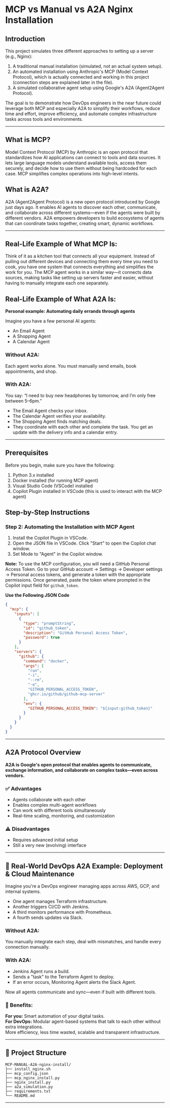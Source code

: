 # MCP vs Manual vs A2A Nginx Installation

## Introduction
This project simulates three different approaches to setting up a server (e.g., Nginx):

1. A traditional manual installation (simulated, not an actual system setup).
2. An automated installation using Anthropic's MCP (Model Context Protocol), which is actually connected and working in this project (connection steps are explained later in the file).
3. A simulated collaborative agent setup using Google's A2A (Agent2Agent Protocol).

The goal is to demonstrate how DevOps engineers in the near future could leverage both MCP and especially A2A to simplify their workflows, reduce time and effort, improve efficiency, and automate complex infrastructure tasks across tools and environments.

---

## What is MCP?
Model Context Protocol (MCP) by Anthropic is an open protocol that standardizes how AI applications can connect to tools and data sources. It lets large language models understand available tools, access them securely, and decide how to use them without being hardcoded for each case. MCP simplifies complex operations into high-level intents.

## What is A2A?
A2A (Agent2Agent Protocol) is a new open protocol introduced by Google just days ago. It enables AI agents to discover each other, communicate, and collaborate across different systems—even if the agents were built by different vendors. A2A empowers developers to build ecosystems of agents that can coordinate tasks together, creating smart, dynamic workflows.

---

## Real-Life Example of What MCP Is:
Think of it as a kitchen tool that connects all your equipment. Instead of pulling out different devices and connecting them every time you need to cook, you have one system that connects everything and simplifies the work for you. The MCP agent works in a similar way—it connects data sources, making tasks like setting up servers faster and easier, without having to manually integrate each one separately.

## Real-Life Example of What A2A Is:
**Personal example: Automating daily errands through agents**  

Imagine you have a few personal AI agents:
- An Email Agent
- A Shopping Agent
- A Calendar Agent

### Without A2A:
Each agent works alone. You must manually send emails, book appointments, and shop.

### With A2A:
You say: “I need to buy new headphones by tomorrow, and I’m only free between 5–6pm.”
- The Email Agent checks your inbox.
- The Calendar Agent verifies your availability.
- The Shopping Agent finds matching deals.
- They coordinate with each other and complete the task. You get an update with the delivery info and a calendar entry.

---

## Prerequisites
Before you begin, make sure you have the following:

1. Python 3.x installed
2. Docker installed (for running MCP agent)
3. Visual Studio Code (VSCode) installed
4. Copilot Plugin installed in VSCode (this is used to interact with the MCP agent)

## Step-by-Step Instructions

### Step 2: Automating the Installation with MCP Agent
1. Install the Copilot Plugin in VSCode.
2. Open the JSON file in VSCode. Click "Start" to open the Copilot chat window.
3. Set Mode to "Agent" in the Copilot window.

**Note:** To use the MCP configuration, you will need a GitHub Personal Access Token. Go to your GitHub account → Settings → Developer settings → Personal access tokens, and generate a token with the appropriate permissions. Once generated, paste the token where prompted in the Copilot input field for `github_token`.

**Use the Following JSON Code**
```json
{
  "mcp": {
    "inputs": [
      {
        "type": "promptString",
        "id": "github_token",
        "description": "GitHub Personal Access Token",
        "password": true
      }
    ],
    "servers": {
      "github": {
        "command": "docker",
        "args": [
          "run",
          "-i",
          "--rm",
          "-e",
          "GITHUB_PERSONAL_ACCESS_TOKEN",
          "ghcr.io/github/github-mcp-server"
        ],
        "env": {
          "GITHUB_PERSONAL_ACCESS_TOKEN": "${input:github_token}"
        }
      }
    }
  }
}
```

---

## A2A Protocol Overview
**A2A is Google's open protocol that enables agents to communicate, exchange information, and collaborate on complex tasks—even across vendors.**

### ✅ Advantages
- Agents collaborate with each other
- Enables complex multi-agent workflows
- Can work with different tools simultaneously
- Real-time scaling, monitoring, and customization

### ⚠️ Disadvantages
- Requires advanced initial setup
- Still a very new (evolving) interface

---

## 🧪 Real-World DevOps A2A Example: Deployment & Cloud Maintenance
Imagine you're a DevOps engineer managing apps across AWS, GCP, and internal systems.

- One agent manages Terraform infrastructure.
- Another triggers CI/CD with Jenkins.
- A third monitors performance with Prometheus.
- A fourth sends updates via Slack.

### Without A2A:
You manually integrate each step, deal with mismatches, and handle every connection manually.

### With A2A:
- Jenkins Agent runs a build.
- Sends a "task" to the Terraform Agent to deploy.
- If an error occurs, Monitoring Agent alerts the Slack Agent.

Now all agents communicate and sync—even if built with different tools.

### 🎯 Benefits:
**For you:** Smart automation of your digital tasks.  
**For DevOps:** Modular agent-based systems that talk to each other without extra integrations.  
More efficiency, less time wasted, scalable and transparent infrastructure.

---

## 📁 Project Structure
```
MCP-MANUAL-A2A-nginx-install/
├── install_nginx.sh
├── mcp_config.json
├── mcp_nginx_install.py
├── nginx_install.py
├── a2a_simulation.py
├── requirements.txt
└── README.md
```

---

